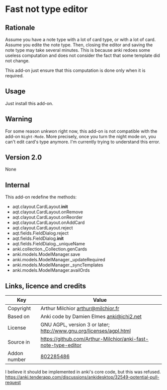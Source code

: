 # Fast not type editor
## Rationale
Assume you have a note type with a lot of card type, or with a lot of
card. Assume you edite the note type. Then, closing the editor and
saving the note type may take several minutes. This is because anki
redoes some useless computation and does not consider the fact that
some template did not change.

This add-on just ensure that this computation is done only when it is
required.

## Usage
Just install this add-on.
## Warning
For some reason unkwon right now, this add-on is not compatible with
the add-on ```Night-Mode```. More precisely, once you turn the night
mode on, you can't edit card's type anymore. I'm currently trying to
understand this error.
## Version 2.0
None
## Internal
This add-on redefine the methods:
* aqt.clayout.CardLayout.__init__
* aqt.clayout.CardLayout.onRemove
* aqt.clayout.CardLayout.onReorder
* aqt.clayout.CardLayout.onAddCard
* aqt.clayout.CardLayout.reject
* aqt.fields.FieldDialog.reject
* aqt.fields.FieldDialog.__init__
* aqt.fields.FieldDialog._uniqueName
* anki.collection._Collection.genCards
* anki.models.ModelManager.save
* anki.models.ModelManager._updateRequired
* anki.models.ModelManager._syncTemplates
* anki.models.ModelManager.availOrds

## Links, licence and credits

Key         |Value
------------|-------------------------------------------------------------------
Copyright   | Arthur Milchior <arthur@milchior.fr>
Based on    | Anki code by Damien Elmes <anki@ichi2.net>
License     | GNU AGPL, version 3 or later; http://www.gnu.org/licenses/agpl.html
Source in   | https://github.com/Arthur-Milchior/anki-fast-note-type-editor
Addon number| [802285486](https://ankiweb.net/shared/info/802285486)

I believe it should be implemented in anki's core code, but this was
refused. https://anki.tenderapp.com/discussions/ankidesktop/32549-potential-pull-request
